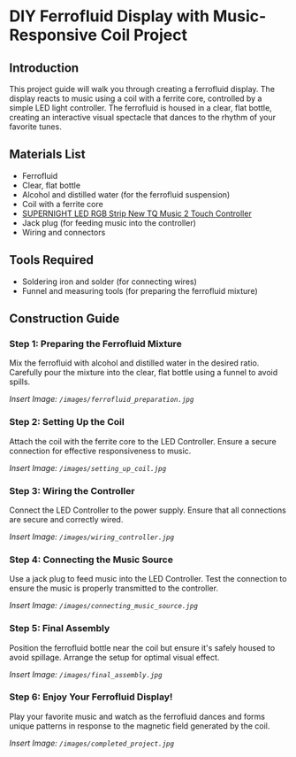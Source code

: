 # DIY Ferrofluid Display with Music-Responsive Coil Project

## Introduction
This project guide will walk you through creating a ferrofluid display. The display reacts to music using a coil with a ferrite core, controlled by a simple LED light controller. The ferrofluid is housed in a clear, flat bottle, creating an interactive visual spectacle that dances to the rhythm of your favorite tunes.

## Materials List
- Ferrofluid
- Clear, flat bottle
- Alcohol and distilled water (for the ferrofluid suspension)
- Coil with a ferrite core
- [SUPERNIGHT LED RGB Strip New TQ Music 2 Touch Controller](/images/TQ-MUSIC-2-RF-Controller.jpg)
- Jack plug (for feeding music into the controller)
- Wiring and connectors

## Tools Required
- Soldering iron and solder (for connecting wires)
- Funnel and measuring tools (for preparing the ferrofluid mixture)

## Construction Guide

### Step 1: Preparing the Ferrofluid Mixture
Mix the ferrofluid with alcohol and distilled water in the desired ratio. Carefully pour the mixture into the clear, flat bottle using a funnel to avoid spills.

*Insert Image: `/images/ferrofluid_preparation.jpg`*

### Step 2: Setting Up the Coil
Attach the coil with the ferrite core to the LED Controller. Ensure a secure connection for effective responsiveness to music.

*Insert Image: `/images/setting_up_coil.jpg`*

### Step 3: Wiring the Controller
Connect the LED Controller to the power supply. Ensure that all connections are secure and correctly wired.

*Insert Image: `/images/wiring_controller.jpg`*

### Step 4: Connecting the Music Source
Use a jack plug to feed music into the LED Controller. Test the connection to ensure the music is properly transmitted to the controller.

*Insert Image: `/images/connecting_music_source.jpg`*

### Step 5: Final Assembly
Position the ferrofluid bottle near the coil but ensure it's safely housed to avoid spillage. Arrange the setup for optimal visual effect.

*Insert Image: `/images/final_assembly.jpg`*

### Step 6: Enjoy Your Ferrofluid Display!
Play your favorite music and watch as the ferrofluid dances and forms unique patterns in response to the magnetic field generated by the coil.

*Insert Image: `/images/completed_project.jpg`*
